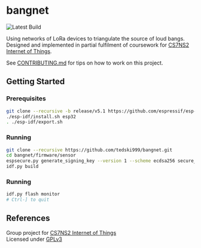 # bangnet

![Latest Build](https://github.com/tedski999/bangnet/actions/workflows/firmware_build.yml/badge.svg?branch=master&event=push)

Using networks of LoRa devices to triangulate the source of loud bangs. Designed and implemented in partial fulfilment of coursework for [CS7NS2 Internet of Things](https://teaching.scss.tcd.ie/module/cs7ns2-internet-of-things/).

See [CONTRIBUTING.md](CONTRIBUTING.md) for tips on how to work on this project.

## Getting Started

### Prerequisites

```sh
git clone --recursive -b release/v5.1 https://github.com/espressif/esp-idf.git
./esp-idf/install.sh esp32
. ./esp-idf/export.sh
```

### Running

```sh
git clone --recursive https://github.com/tedski999/bangnet.git
cd bangnet/firmware/sensor
espsecure.py generate_signing_key --version 1 --scheme ecdsa256 secure_boot_signing_key.pem
idf.py build
```

### Running

```sh
idf.py flash monitor
# Ctrl-] to quit
```

## References

Group project for [CS7NS2 Internet of Things](https://teaching.scss.tcd.ie/module/cs7ns2-internet-of-things/) \
Licensed under [GPLv3](LICENSE)
